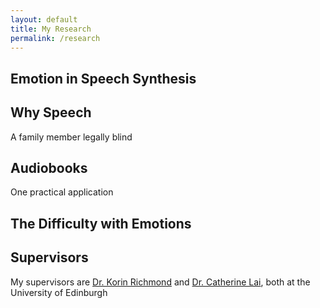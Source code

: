 ```yaml
---
layout: default
title: My Research
permalink: /research
---
```


## Emotion in Speech Synthesis

## Why Speech

A family member legally blind

## Audiobooks

One practical application

## The Difficulty with Emotions

## Supervisors

My supervisors are [Dr. Korin Richmond](https://homepages.inf.ed.ac.uk/korin/site/home/) and [Dr. Catherine Lai](https://homepages.inf.ed.ac.uk/clai/), both at the University of Edinburgh

